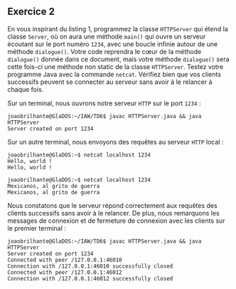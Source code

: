 ## Exercice 2

En vous inspirant du listing 1, programmez la classe `HTTPServer` qui étend la
classe `Server`, où on aura une méthode `main()` qui ouvre un serveur écoutant
sur le port numéro `1234`, avec une boucle infinie autour de une méthode `dialogue()`.
Votre code reprendra le cœur de la méthode `dialogue()` donnée dans ce document,
mais votre méthode `dialogue()` sera cette fois-ci une méthode non static de la
classe `HTTPServer`. Testez votre programme Java avec la commande `netcat`.
Vérifiez bien que vos clients successifs peuvent se connecter au serveur sans
avoir à le relancer à chaque fois.

Sur un terminal, nous ouvrons notre serveur `HTTP` sur le port `1234` :

	joaobrilhante@GlaDOS:~/IAW/TD6$ javac HTTPServer.java && java HTTPServer
	Server created on port 1234

Sur un autre terminal, nous envoyons des requêtes au serveur `HTTP` local :

	joaobrilhante@GlaDOS:~$ netcat localhost 1234
	Hello, world !
	Hello, world !

	joaobrilhante@GlaDOS:~$ netcat localhost 1234
	Mexicanos, al grito de guerra  
	Mexicanos, al grito de guerra

Nous constatons que le serveur répond correctement aux requêtes des clients
successifs sans avoir à le relancer. De plus, nous remarquons les messages
de connexion et de fermeture de connexion avec les clients sur le premier terminal :

	joaobrilhante@GlaDOS:~/IAW/TD6$ javac HTTPServer.java && java HTTPServer
	Server created on port 1234
	Connected with peer /127.0.0.1:46010
	Connection with /127.0.0.1:46010 successfully closed
	Connected with peer /127.0.0.1:46012
	Connection with /127.0.0.1:46012 successfully closed
